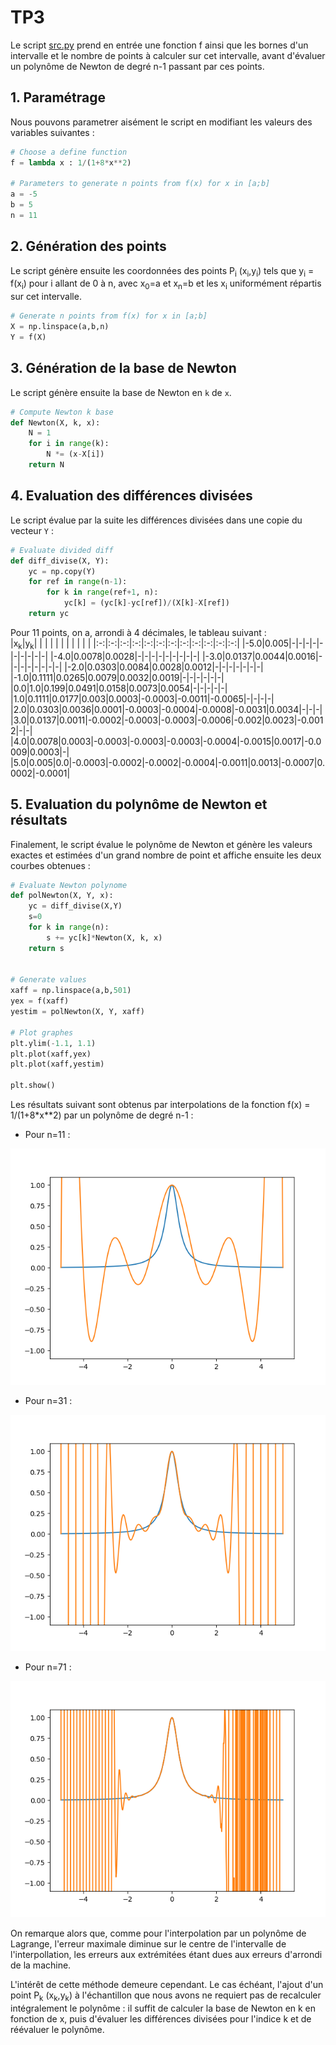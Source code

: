 # TP3

Le script [src.py](https://github.com/LelayJ-ESIEE/4I/blob/master/Sciences_Ingenieur/SI1-Algebre_avance/TP3/src.py) prend en entrée une fonction f ainsi que les bornes d'un intervalle et le nombre de points à calculer sur cet intervalle, avant d'évaluer un polynôme de Newton de degré n-1 passant par ces points.

## 1. Paramétrage

Nous pouvons parametrer aisément le script en modifiant les valeurs des variables suivantes :

```py
# Choose a define function
f = lambda x : 1/(1+8*x**2)

# Parameters to generate n points from f(x) for x in [a;b]
a = -5
b = 5
n = 11
```

## 2. Génération des points

Le script génère ensuite les coordonnées des points P<sub>i</sub> (x<sub>i</sub>,y<sub>i</sub>) tels que y<sub>i</sub> = f(x<sub>i</sub>) pour i allant de 0 à n, avec x<sub>0</sub>=a et x<sub>n</sub>=b et les x<sub>i</sub> uniformément répartis sur cet intervalle.

```py
# Generate n points from f(x) for x in [a;b]
X = np.linspace(a,b,n)
Y = f(X)
```

## 3. Génération de la base de Newton

Le script génère ensuite la base de Newton en `k` de `x`.

```py
# Compute Newton k base
def Newton(X, k, x):
    N = 1
    for i in range(k):
        N *= (x-X[i])
    return N
```

## 4. Evaluation des différences divisées

Le script évalue par la suite les différences divisées dans une copie du vecteur `Y` :

```py
# Evaluate divided diff
def diff_divise(X, Y):
    yc = np.copy(Y)
    for ref in range(n-1):
        for k in range(ref+1, n):
            yc[k] = (yc[k]-yc[ref])/(X[k]-X[ref])
    return yc
```

Pour 11 points, on a, arrondi à 4 décimales, le tableau suivant :  
|x<sub>k</sub>|y<sub>k</sub>| | | | | | | | | | |
|:-:|:-:|:-:|:-:|:-:|:-:|:-:|:-:|:-:|:-:|:-:|:-:|
|-5.0|0.005|-|-|-|-|-|-|-|-|-|-|
|-4.0|0.0078|0.0028|-|-|-|-|-|-|-|-|-|
|-3.0|0.0137|0.0044|0.0016|-|-|-|-|-|-|-|-|
|-2.0|0.0303|0.0084|0.0028|0.0012|-|-|-|-|-|-|-|
|-1.0|0.1111|0.0265|0.0079|0.0032|0.0019|-|-|-|-|-|-|
|0.0|1.0|0.199|0.0491|0.0158|0.0073|0.0054|-|-|-|-|-|
|1.0|0.1111|0.0177|0.003|0.0003|-0.0003|-0.0011|-0.0065|-|-|-|-|
|2.0|0.0303|0.0036|0.0001|-0.0003|-0.0004|-0.0008|-0.0031|0.0034|-|-|-|
|3.0|0.0137|0.0011|-0.0002|-0.0003|-0.0003|-0.0006|-0.002|0.0023|-0.0012|-|-|
|4.0|0.0078|0.0003|-0.0003|-0.0003|-0.0003|-0.0004|-0.0015|0.0017|-0.0009|0.0003|-|
|5.0|0.005|0.0|-0.0003|-0.0002|-0.0002|-0.0004|-0.0011|0.0013|-0.0007|0.0002|-0.0001|


## 5. Evaluation du polynôme de Newton et résultats

Finalement, le script évalue le polynôme de Newton et génère les valeurs exactes et estimées d'un grand nombre de point et affiche ensuite les deux courbes obtenues :

```py
# Evaluate Newton polynome
def polNewton(X, Y, x):
    yc = diff_divise(X,Y)
    s=0
    for k in range(n):
        s += yc[k]*Newton(X, k, x)
    return s


# Generate values
xaff = np.linspace(a,b,501)
yex = f(xaff)
yestim = polNewton(X, Y, xaff)

# Plot graphes
plt.ylim(-1.1, 1.1)
plt.plot(xaff,yex)
plt.plot(xaff,yestim)

plt.show()
```

Les résultats suivant sont obtenus par interpolations de la fonction f(x) = 1/(1+8*x**2) par un polynôme de degré n-1 :

* Pour n=11 :

<p align="center">
<img src="./images/Figure_11.png">
</p>

* Pour n=31 :

<p align="center">
<img src="./images/Figure_31.png">
</p>

* Pour n=71 :

<p align="center">
<img src="./images/Figure_71.png">
</p>

On remarque alors que, comme pour l'interpolation par un polynôme de Lagrange, l'erreur maximale diminue sur le centre de l'intervalle de l'interpollation, les erreurs aux extrémitées étant dues aux erreurs d'arrondi de la machine.

L'intérêt de cette méthode demeure cependant. Le cas échéant, l'ajout d'un point P<sub>k</sub> (x<sub>k</sub>,y<sub>k</sub>) à l'échantillon que nous avons ne requiert pas de recalculer intégralement le polynôme : il suffit de calculer la base de Newton en k en fonction de x, puis d'évaluer les différences divisées pour l'indice k et de réévaluer le polynôme.
